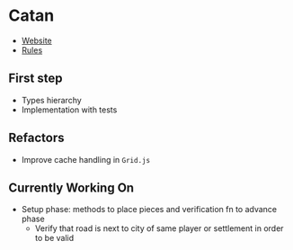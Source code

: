 # Catan

- [Website](http://www.catan.com/)
- [Rules](http://www.catan.com/en/download/?SoC_rv_Rules_091907.pdf)

## First step

- Types hierarchy
- Implementation with tests

## Refactors

- Improve cache handling in `Grid.js`

## Currently Working On

- Setup phase: methods to place pieces and verification fn to advance phase
    - Verify that road is next to city of same player or settlement in order to be valid
